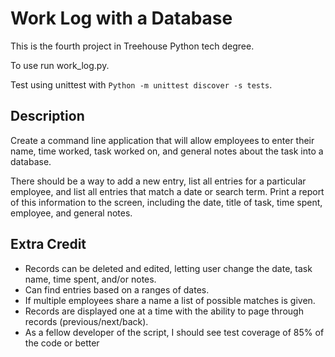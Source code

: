 # Work Log with a Database

This is the fourth project in Treehouse Python tech degree.

To use run work_log.py.

Test using unittest with ```Python -m unittest discover -s tests```.

## Description

Create a command line application that will allow employees to enter their name, time worked, task worked on, 
and general notes about the task into a database. 

There should be a way to add a new entry, list all entries for a 
particular employee, and list all entries that match a date or search term. Print a report of this information to the 
screen, including the date, title of task, time spent, employee, and general notes.

## Extra Credit

- Records can be deleted and edited, 
letting user change the date, task name, time spent, 
and/or notes.
- Can find entries based on a ranges of dates.
- If multiple employees share a name 
a list of possible matches is given.
- Records are displayed one at a time 
with the ability to page through records (previous/next/back).
- As a fellow developer of the script, 
I should see test coverage of 85% of the code or better

